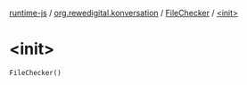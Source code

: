 [runtime-js](../../index.md) / [org.rewedigital.konversation](../index.md) / [FileChecker](index.md) / [&lt;init&gt;](./-init-.md)

# &lt;init&gt;

`FileChecker()`